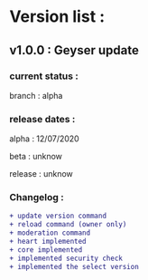 # Version list : 

## v1.0.0 : Geyser update

### current status :

branch : alpha

### release dates :

alpha : 12/07/2020

beta : unknow

release : unknow

### Changelog :
```diff
+ update version command 
+ reload command (owner only)
+ moderation command
+ heart implemented
+ core implemented
+ implemented security check
+ implemented the select version
```

